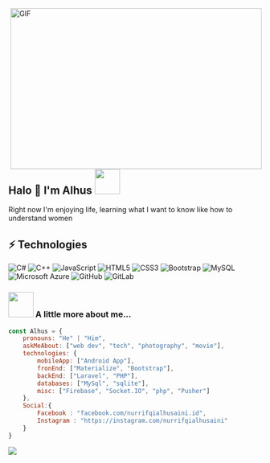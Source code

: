 <img align="right" alt="GIF" src="https://github.com/abhisheknaiidu/abhisheknaiidu/blob/master/code.gif?raw=true" width="500" height="320" />

## Halo 👋 I'm Alhus <img src="https://media.giphy.com/media/mGcNjsfWAjY5AEZNw6/giphy.gif" width="50">
Right now I'm enjoying life, learning what I want to know like how to understand women
## ⚡ Technologies

![C#](https://img.shields.io/badge/-CSharp-27ae60?style=flat-square&logo=c-sharp)
![C++](https://img.shields.io/badge/-C++-00599C?style=flat-square&logo=c)
![JavaScript](https://img.shields.io/badge/-JavaScript-black?style=flat-square&logo=javascript)
![HTML5](https://img.shields.io/badge/-HTML5-E34F26?style=flat-square&logo=html5&logoColor=white)
![CSS3](https://img.shields.io/badge/-CSS3-1572B6?style=flat-square&logo=css3)
![Bootstrap](https://img.shields.io/badge/-Bootstrap-563D7C?style=flat-square&logo=bootstrap)
![MySQL](https://img.shields.io/badge/-MySQL-black?style=flat-square&logo=mysql)
![Microsoft Azure](https://img.shields.io/badge/Microsoft%20Azure-232F7E?style=flat-square&logo=microsoft-azure)
![GitHub](https://img.shields.io/badge/-GitHub-181717?style=flat-square&logo=github)
![GitLab](https://img.shields.io/badge/-GitLab-FCA121?style=flat-square&logo=gitlab)
### <img src="https://media.giphy.com/media/VgCDAzcKvsR6OM0uWg/giphy.gif" width="50"> A little more about me...  

```javascript
const Alhus = {
    pronouns: "He" | "Him",
    askMeAbout: ["web dev", "tech", "photography", "movie"],
    technologies: {
        mobileApp: ["Android App"],
        fronEnd: ["Materialize", "Bootstrap"],
        backEnd: ["Laravel", "PHP"],
        databases: ["MySql", "sqlite"],
        misc: ["Firebase", "Socket.IO", "php", "Pusher"]
    },
    Social:{
        Facebook : "facebook.com/nurrifqialhusaini.id",
        Instagram : "https://instagram.com/nurrifqialhusaini"
    }
}
```

![](https://visitor-badge.laobi.icu/badge?page_id=nurrifqialhusaini.nurrifqialhusaini)
